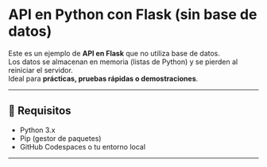 # API en Python con Flask (sin base de datos)

Este es un ejemplo de **API en Flask** que no utiliza base de datos.  
Los datos se almacenan en memoria (listas de Python) y se pierden al reiniciar el servidor.  
Ideal para **prácticas, pruebas rápidas o demostraciones**.

---

## 🚀 Requisitos

- Python 3.x
- Pip (gestor de paquetes)
- GitHub Codespaces o tu entorno local

---
